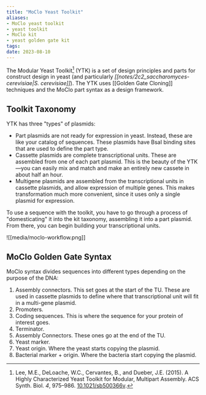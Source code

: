 ```yaml
---
title: "MoClo Yeast Toolkit"
aliases:
- MoClo yeast toolkit
- yeast toolkit
- MoClo kit
- yeast golden gate kit
tags:
date: 2023-08-10
---
```


The Modular Yeast Toolkit[^moclo] (YTK) is a set of design principles and parts for construct design in yeast (and particularly *[[notes/2c2_saccharomyces-cerevisiae|S. cerevisiae]]*). The YTK uses [[Golden Gate Cloning]] techniques and the MoClo part syntax as a design framework.

## Toolkit Taxonomy
YTK has three "types" of plasmids:
- Part plasmids are not ready for expression in yeast. Instead, these are like your catalog of sequences. These plasmids have BsaI binding sites that are used to define the part type.
- Cassette plasmids are complete transcriptional units. These are assembled from one of each part plasmid. This is the beauty of the YTK—you can easily mix and match and make an entirely new cassete in about half an hour.
- Multigene plasmids are assembled from the transcriptional units in cassette plasmids, and allow expression of multiple genes. This makes transformation much more convenient, since it uses only a single plasmid for expression.

To use a sequence with the toolkit, you have to go through a process of "domesticating" it into the kit taxonomy, assembling it into a part plasmid. From there, you can begin building your transcriptional units.

![[media/moclo-workflow.png]]

## MoClo Golden Gate Syntax
MoClo syntax divides sequences into different types depending on the purpose of the DNA:
1. Assembly connectors. This set goes at the start of the TU. These are used in cassette plasmids to define where that transcriptional unit will fit in a multi-gene plasmid.
2. Promoters.
3. Coding sequences. This is where the sequence for your protein of interest goes.
4. Terminator.
5. Assembly Connectors. These ones go at the end of the TU.
6. Yeast marker.
7. Yeast origin. Where the yeast starts copying the plasmid.
8. Bacterial marker + origin. Where the bacteria start copying the plasmid.


[^moclo]: Lee, M.E., DeLoache, W.C., Cervantes, B., and Dueber, J.E. (2015). A Highly Characterized Yeast Toolkit for Modular, Multipart Assembly. ACS Synth. Biol. _4_, 975–986. [10.1021/sb500366v](https://doi.org/10.1021/sb500366v).